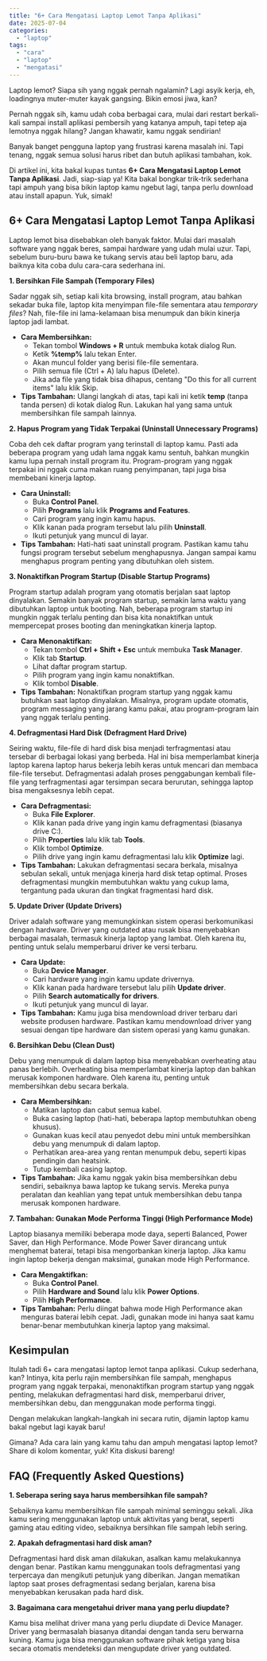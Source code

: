```yaml
---
title: "6+ Cara Mengatasi Laptop Lemot Tanpa Aplikasi"
date: 2025-07-04
categories: 
  - "laptop"
tags: 
  - "cara"
  - "laptop"
  - "mengatasi"
---
```


Laptop lemot? Siapa sih yang nggak pernah ngalamin? Lagi asyik kerja, eh, loadingnya muter-muter kayak gangsing. Bikin emosi jiwa, kan?

Pernah nggak sih, kamu udah coba berbagai cara, mulai dari restart berkali-kali sampai install aplikasi pembersih yang katanya ampuh, tapi tetep aja lemotnya nggak hilang? Jangan khawatir, kamu nggak sendirian!

Banyak banget pengguna laptop yang frustrasi karena masalah ini. Tapi tenang, nggak semua solusi harus ribet dan butuh aplikasi tambahan, kok.

Di artikel ini, kita bakal kupas tuntas **6+ Cara Mengatasi Laptop Lemot Tanpa Aplikasi**. Jadi, siap-siap ya! Kita bakal bongkar trik-trik sederhana tapi ampuh yang bisa bikin laptop kamu ngebut lagi, tanpa perlu download atau install apapun. Yuk, simak!

## 6+ Cara Mengatasi Laptop Lemot Tanpa Aplikasi

Laptop lemot bisa disebabkan oleh banyak faktor. Mulai dari masalah software yang nggak beres, sampai hardware yang udah mulai uzur. Tapi, sebelum buru-buru bawa ke tukang servis atau beli laptop baru, ada baiknya kita coba dulu cara-cara sederhana ini.

**1\. Bersihkan File Sampah (Temporary Files)**

Sadar nggak sih, setiap kali kita browsing, install program, atau bahkan sekadar buka file, laptop kita menyimpan file-file sementara atau _temporary files_? Nah, file-file ini lama-kelamaan bisa menumpuk dan bikin kinerja laptop jadi lambat.

- **Cara Membersihkan:**
    - Tekan tombol **Windows + R** untuk membuka kotak dialog Run.
    - Ketik **%temp%** lalu tekan Enter.
    - Akan muncul folder yang berisi file-file sementara.
    - Pilih semua file (Ctrl + A) lalu hapus (Delete).
    - Jika ada file yang tidak bisa dihapus, centang "Do this for all current items" lalu klik Skip.
- **Tips Tambahan:** Ulangi langkah di atas, tapi kali ini ketik **temp** (tanpa tanda persen) di kotak dialog Run. Lakukan hal yang sama untuk membersihkan file sampah lainnya.

**2\. Hapus Program yang Tidak Terpakai (Uninstall Unnecessary Programs)**

Coba deh cek daftar program yang terinstall di laptop kamu. Pasti ada beberapa program yang udah lama nggak kamu sentuh, bahkan mungkin kamu lupa pernah install program itu. Program-program yang nggak terpakai ini nggak cuma makan ruang penyimpanan, tapi juga bisa membebani kinerja laptop.

- **Cara Uninstall:**
    - Buka **Control Panel**.
    - Pilih **Programs** lalu klik **Programs and Features**.
    - Cari program yang ingin kamu hapus.
    - Klik kanan pada program tersebut lalu pilih **Uninstall**.
    - Ikuti petunjuk yang muncul di layar.
- **Tips Tambahan:** Hati-hati saat uninstall program. Pastikan kamu tahu fungsi program tersebut sebelum menghapusnya. Jangan sampai kamu menghapus program penting yang dibutuhkan oleh sistem.

**3\. Nonaktifkan Program Startup (Disable Startup Programs)**

Program startup adalah program yang otomatis berjalan saat laptop dinyalakan. Semakin banyak program startup, semakin lama waktu yang dibutuhkan laptop untuk booting. Nah, beberapa program startup ini mungkin nggak terlalu penting dan bisa kita nonaktifkan untuk mempercepat proses booting dan meningkatkan kinerja laptop.

- **Cara Menonaktifkan:**
    - Tekan tombol **Ctrl + Shift + Esc** untuk membuka **Task Manager**.
    - Klik tab **Startup**.
    - Lihat daftar program startup.
    - Pilih program yang ingin kamu nonaktifkan.
    - Klik tombol **Disable**.
- **Tips Tambahan:** Nonaktifkan program startup yang nggak kamu butuhkan saat laptop dinyalakan. Misalnya, program update otomatis, program messaging yang jarang kamu pakai, atau program-program lain yang nggak terlalu penting.

**4\. Defragmentasi Hard Disk (Defragment Hard Drive)**

Seiring waktu, file-file di hard disk bisa menjadi terfragmentasi atau tersebar di berbagai lokasi yang berbeda. Hal ini bisa memperlambat kinerja laptop karena laptop harus bekerja lebih keras untuk mencari dan membaca file-file tersebut. Defragmentasi adalah proses penggabungan kembali file-file yang terfragmentasi agar tersimpan secara berurutan, sehingga laptop bisa mengaksesnya lebih cepat.

- **Cara Defragmentasi:**
    - Buka **File Explorer**.
    - Klik kanan pada drive yang ingin kamu defragmentasi (biasanya drive C:).
    - Pilih **Properties** lalu klik tab **Tools**.
    - Klik tombol **Optimize**.
    - Pilih drive yang ingin kamu defragmentasi lalu klik **Optimize** lagi.
- **Tips Tambahan:** Lakukan defragmentasi secara berkala, misalnya sebulan sekali, untuk menjaga kinerja hard disk tetap optimal. Proses defragmentasi mungkin membutuhkan waktu yang cukup lama, tergantung pada ukuran dan tingkat fragmentasi hard disk.

**5\. Update Driver (Update Drivers)**

Driver adalah software yang memungkinkan sistem operasi berkomunikasi dengan hardware. Driver yang outdated atau rusak bisa menyebabkan berbagai masalah, termasuk kinerja laptop yang lambat. Oleh karena itu, penting untuk selalu memperbarui driver ke versi terbaru.

- **Cara Update:**
    - Buka **Device Manager**.
    - Cari hardware yang ingin kamu update drivernya.
    - Klik kanan pada hardware tersebut lalu pilih **Update driver**.
    - Pilih **Search automatically for drivers**.
    - Ikuti petunjuk yang muncul di layar.
- **Tips Tambahan:** Kamu juga bisa mendownload driver terbaru dari website produsen hardware. Pastikan kamu mendownload driver yang sesuai dengan tipe hardware dan sistem operasi yang kamu gunakan.

**6\. Bersihkan Debu (Clean Dust)**

Debu yang menumpuk di dalam laptop bisa menyebabkan overheating atau panas berlebih. Overheating bisa memperlambat kinerja laptop dan bahkan merusak komponen hardware. Oleh karena itu, penting untuk membersihkan debu secara berkala.

- **Cara Membersihkan:**
    - Matikan laptop dan cabut semua kabel.
    - Buka casing laptop (hati-hati, beberapa laptop membutuhkan obeng khusus).
    - Gunakan kuas kecil atau penyedot debu mini untuk membersihkan debu yang menumpuk di dalam laptop.
    - Perhatikan area-area yang rentan menumpuk debu, seperti kipas pendingin dan heatsink.
    - Tutup kembali casing laptop.
- **Tips Tambahan:** Jika kamu nggak yakin bisa membersihkan debu sendiri, sebaiknya bawa laptop ke tukang servis. Mereka punya peralatan dan keahlian yang tepat untuk membersihkan debu tanpa merusak komponen hardware.

**7\. Tambahan: Gunakan Mode Performa Tinggi (High Performance Mode)**

Laptop biasanya memiliki beberapa mode daya, seperti Balanced, Power Saver, dan High Performance. Mode Power Saver dirancang untuk menghemat baterai, tetapi bisa mengorbankan kinerja laptop. Jika kamu ingin laptop bekerja dengan maksimal, gunakan mode High Performance.

- **Cara Mengaktifkan:**
    - Buka **Control Panel**.
    - Pilih **Hardware and Sound** lalu klik **Power Options**.
    - Pilih **High Performance**.
- **Tips Tambahan:** Perlu diingat bahwa mode High Performance akan menguras baterai lebih cepat. Jadi, gunakan mode ini hanya saat kamu benar-benar membutuhkan kinerja laptop yang maksimal.

## Kesimpulan

Itulah tadi 6+ cara mengatasi laptop lemot tanpa aplikasi. Cukup sederhana, kan? Intinya, kita perlu rajin membersihkan file sampah, menghapus program yang nggak terpakai, menonaktifkan program startup yang nggak penting, melakukan defragmentasi hard disk, memperbarui driver, membersihkan debu, dan menggunakan mode performa tinggi.

Dengan melakukan langkah-langkah ini secara rutin, dijamin laptop kamu bakal ngebut lagi kayak baru!

Gimana? Ada cara lain yang kamu tahu dan ampuh mengatasi laptop lemot? Share di kolom komentar, yuk! Kita diskusi bareng!

## FAQ (Frequently Asked Questions)

**1\. Seberapa sering saya harus membersihkan file sampah?**

Sebaiknya kamu membersihkan file sampah minimal seminggu sekali. Jika kamu sering menggunakan laptop untuk aktivitas yang berat, seperti gaming atau editing video, sebaiknya bersihkan file sampah lebih sering.

**2\. Apakah defragmentasi hard disk aman?**

Defragmentasi hard disk aman dilakukan, asalkan kamu melakukannya dengan benar. Pastikan kamu menggunakan tools defragmentasi yang terpercaya dan mengikuti petunjuk yang diberikan. Jangan mematikan laptop saat proses defragmentasi sedang berjalan, karena bisa menyebabkan kerusakan pada hard disk.

**3\. Bagaimana cara mengetahui driver mana yang perlu diupdate?**

Kamu bisa melihat driver mana yang perlu diupdate di Device Manager. Driver yang bermasalah biasanya ditandai dengan tanda seru berwarna kuning. Kamu juga bisa menggunakan software pihak ketiga yang bisa secara otomatis mendeteksi dan mengupdate driver yang outdated.
